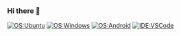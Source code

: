 ### Hi there 👋

  [![OS:Ubuntu](https://img.shields.io/badge/OS-Ubuntu-E95420?style=flat-square&logo=ubuntu-linux)](https://ubuntu.com)
  [![OS:Windows](https://img.shields.io/badge/OS-Windows-0078D6?style=flat-square&logo=microsoft)](https://www.microsoft.com)
  [![OS:Android](https://img.shields.io/badge/OS-Android-3DDC84?style=flat-square&logo=android)](https://www.android.com/)
  [![IDE:VSCode](https://img.shields.io/badge/IDE-VSCode-0078d7?style=flat-square&logo=visualstudiocode)](https://code.visualstudio.com/)

<!--
**xilouet/xilouet** is a ✨ _special_ ✨ repository because its `README.md` (this file) appears on your GitHub profile.

Here are some ideas to get you started:

- 🔭 I’m currently working on ...
- 🌱 I’m currently learning ...
- 👯 I’m looking to collaborate on ...
- 🤔 I’m looking for help with ...
- 💬 Ask me about ...
- 📫 How to reach me: ...
- 😄 Pronouns: ...
- ⚡ Fun fact: ...
-->
